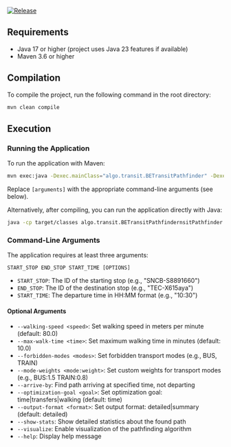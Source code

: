 [![Release](https://github.com/Chobischtroumpf/BETransitPathfinder/actions/workflows/release.yml/badge.svg)](https://github.com/Chobischtroumpf/BETransitPathfinder/actions/workflows/release.yml)

## Requirements

- Java 17 or higher (project uses Java 23 features if available)
- Maven 3.6 or higher

## Compilation

To compile the project, run the following command in the root directory:

```bash
mvn clean compile
```

## Execution

### Running the Application

To run the application with Maven:

```bash
mvn exec:java -Dexec.mainClass="algo.transit.BETransitPathfinder" -Dexec.args="[arguments]"
```

Replace `[arguments]` with the appropriate command-line arguments (see below).

Alternatively, after compiling, you can run the application directly with Java:

```bash
java -cp target/classes algo.transit.BETransitPathfindernsitPathfinder [arguments]
```

### Command-Line Arguments

The application requires at least three arguments:

```
START_STOP END_STOP START_TIME [OPTIONS]
```

- `START_STOP`: The ID of the starting stop (e.g., "SNCB-S8891660")
- `END_STOP`: The ID of the destination stop (e.g., "TEC-X615aya")
- `START_TIME`: The departure time in HH:MM format (e.g., "10:30")

#### Optional Arguments

- `--walking-speed <speed>`: Set walking speed in meters per minute (default: 80.0)
- `--max-walk-time <time>`: Set maximum walking time in minutes (default: 10.0)
- `--forbidden-modes <modes>`: Set forbidden transport modes (e.g., BUS, TRAIN)
- `--mode-weights <mode:weight>`: Set custom weights for transport modes (e.g., BUS:1.5 TRAIN:0.8)
- `--arrive-by`: Find path arriving at specified time, not departing
- `--optimization-goal <goal>`: Set optimization goal: time|transfers|walking (default: time)
- `--output-format <format>`: Set output format: detailed|summary (default: detailed)
- `--show-stats`: Show detailed statistics about the found path
- `--visualize`: Enable visualization of the pathfinding algorithm
- `--help`: Display help message

